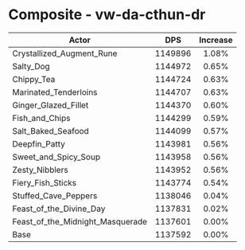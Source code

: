 # Composite - vw-da-cthun-dr
| Actor | DPS | Increase |
|---|:---:|:---:|
|Crystallized_Augment_Rune|1149896|1.08%|
|Salty_Dog|1144972|0.65%|
|Chippy_Tea|1144724|0.63%|
|Marinated_Tenderloins|1144707|0.63%|
|Ginger_Glazed_Fillet|1144370|0.60%|
|Fish_and_Chips|1144299|0.59%|
|Salt_Baked_Seafood|1144099|0.57%|
|Deepfin_Patty|1143981|0.56%|
|Sweet_and_Spicy_Soup|1143958|0.56%|
|Zesty_Nibblers|1143952|0.56%|
|Fiery_Fish_Sticks|1143774|0.54%|
|Stuffed_Cave_Peppers|1138046|0.04%|
|Feast_of_the_Divine_Day|1137831|0.02%|
|Feast_of_the_Midnight_Masquerade|1137601|0.00%|
|Base|1137592|0.00%|
